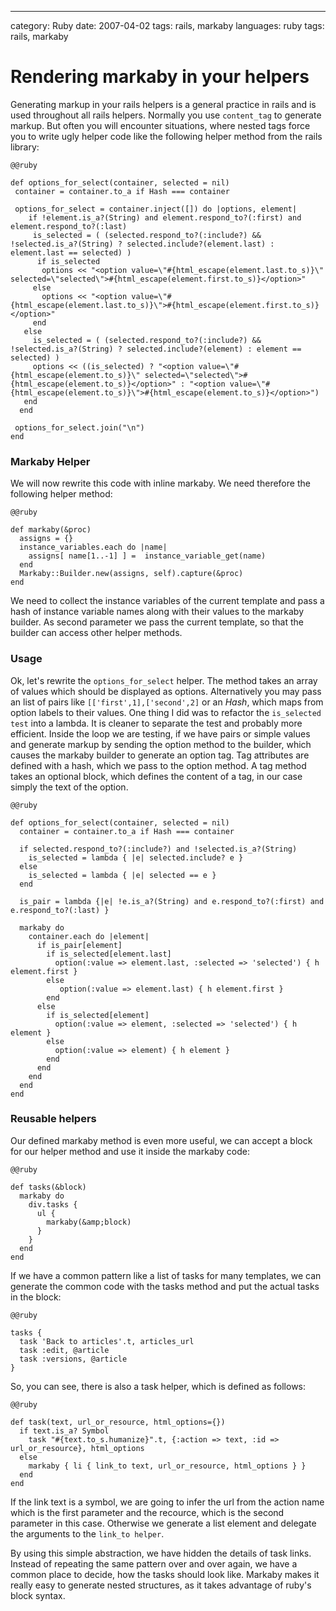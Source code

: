 --- 
category: Ruby
date: 2007-04-02
tags: rails, markaby
languages: ruby
tags: rails, markaby

Rendering markaby in your helpers
=================================

Generating markup in your rails helpers is a general practice in rails
and is used throughout all rails helpers. Normally you use `content_tag`
to generate markup. But often you will encounter situations, where
nested tags force you to write ugly helper code like the following
helper method from the rails library:

    @@ruby

    def options_for_select(container, selected = nil)
     container = container.to_a if Hash === container
     
     options_for_select = container.inject([]) do |options, element|
        if !element.is_a?(String) and element.respond_to?(:first) and element.respond_to?(:last)
         is_selected = ( (selected.respond_to?(:include?) && !selected.is_a?(String) ? selected.include?(element.last) : element.last == selected) )
          if is_selected
           options << "<option value=\"#{html_escape(element.last.to_s)}\" selected=\"selected\">#{html_escape(element.first.to_s)}</option>"
         else
           options << "<option value=\"#{html_escape(element.last.to_s)}\">#{html_escape(element.first.to_s)}</option>"
         end
       else
         is_selected = ( (selected.respond_to?(:include?) && !selected.is_a?(String) ? selected.include?(element) : element == selected) )
         options << ((is_selected) ? "<option value=\"#{html_escape(element.to_s)}\" selected=\"selected\">#{html_escape(element.to_s)}</option>" : "<option value=\"#{html_escape(element.to_s)}\">#{html_escape(element.to_s)}</option>")
       end
      end
     
     options_for_select.join("\n")
    end


### Markaby Helper

We will now rewrite this code with inline markaby. We need therefore the following helper method:

    @@ruby

    def markaby(&proc)
      assigns = {}
      instance_variables.each do |name|
        assigns[ name[1..-1] ] =  instance_variable_get(name)
      end
      Markaby::Builder.new(assigns, self).capture(&proc)
    end

We need to collect the instance variables of the current template and
pass a hash of instance variable names along with their values to the
markaby builder. As second parameter we pass the current template, so
that the builder can access other helper methods. 

### Usage

Ok, let's rewrite the `options_for_select` helper. The method takes an
array of values which should be displayed as options. Alternatively
you may pass an list of pairs like `[['first',1],['second',2]` or an
_Hash_, which maps from option labels to their values. One thing I did
was to refactor the `is_selected test` into a lambda. It is cleaner to
separate the test and probably more efficient. Inside the loop we are
testing, if we have pairs or simple values and generate markup by
sending the option method to the builder, which causes the markaby
builder to generate an option tag. Tag attributes are defined with a
hash, which we pass to the option method. A tag method takes an
optional block, which defines the content of a tag, in our case simply
the text of the option.

    @@ruby

    def options_for_select(container, selected = nil)
      container = container.to_a if Hash === container
     
      if selected.respond_to?(:include?) and !selected.is_a?(String)
        is_selected = lambda { |e| selected.include? e }
      else
        is_selected = lambda { |e| selected == e }
      end
     
      is_pair = lambda {|e| !e.is_a?(String) and e.respond_to?(:first) and e.respond_to?(:last) }
     
      markaby do
        container.each do |element|
          if is_pair[element]
            if is_selected[element.last]
              option(:value => element.last, :selected => 'selected') { h element.first }
            else
               option(:value => element.last) { h element.first }
            end
          else
            if is_selected[element]
              option(:value => element, :selected => 'selected') { h element }
            else
              option(:value => element) { h element }
            end
          end
        end
      end
    end


### Reusable helpers

Our defined markaby method is even more useful, we can accept a block
for our helper method and use it inside the markaby code:

    @@ruby

    def tasks(&block)
      markaby do
        div.tasks {
          ul {
            markaby(&amp;block)
          }
        }
      end
    end

If we have a common pattern like a list of tasks for many templates,
we can generate the common code with the tasks method and put the
actual tasks in the block:

    @@ruby

    tasks {
      task 'Back to articles'.t, articles_url
      task :edit, @article
      task :versions, @article
    }

So, you can see, there is also a task helper, which is defined as follows:

    @@ruby

    def task(text, url_or_resource, html_options={})
      if text.is_a? Symbol
        task "#{text.to_s.humanize}".t, {:action => text, :id => url_or_resource}, html_options
      else
        markaby { li { link_to text, url_or_resource, html_options } }
      end
    end

If the link text is a symbol, we are going to infer the url from the
action name which is the first parameter and the recource, which is
the second parameter in this case. Otherwise we generate a list
element and delegate the arguments to the `link_to helper`. 

By using this simple abstraction, we have hidden the details of task
links. Instead of repeating the same pattern over and over again, we
have a common place to decide, how the tasks should look like. Markaby
makes it really easy to generate nested structures, as it takes
advantage of ruby's block syntax.